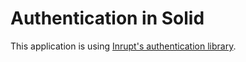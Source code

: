 # Authentication in Solid

This application is using [Inrupt's authentication library](https://docs.inrupt.com/developer-tools/javascript/client-libraries/tutorial/authenticate-nodejs/).

